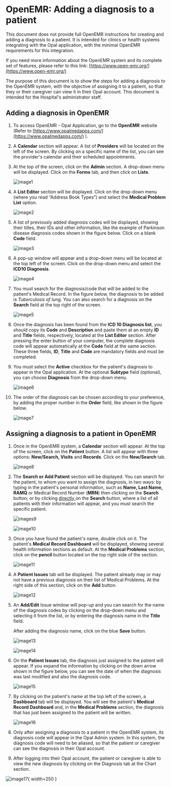 <!--
SPDX-FileCopyrightText: Copyright (C) 2025 Opal Health Informatics Group at the Research Institute of the McGill University Health Centre <john.kildea@mcgill.ca>

SPDX-License-Identifier: CC-BY-SA-4.0
-->

# OpenEMR: Adding a diagnosis to a patient

This document does not provide full OpenEMR instructions for creating and adding a diagnosis to a patient. It is intended for clinics or health systems integrating with the Opal application, with the minimal OpenEMR requirements for this integration.

If you need more information about the OpenEMR system and its complete set of features, please refer to this link: [https://www.open-emr.org/](https://www.open-emr.org/)

The purpose of this document is to show the steps for adding a diagnosis to the OpenEMR system, with the objective of assigning it to a patient, so that they or their caregiver can view it in their Opal account. This document is intended for the Hospital's administrator staff.

## Adding a diagnosis in OpenEMR

1. To access OpenEMR - Opal Application, go to the **OpenEMR** website (Refer to [https://www.opalmedapps.com/](https://www.opalmedapps.com/) ).
2. A **Calendar** section will appear. A list of **Providers** will be located on the left of the screen. By clicking on a specific name of the list, you can see the provider's calendar and their scheduled appointments.
3. At the top of the screen, click on the **Admin** section. A drop-down menu will be displayed. Click on the **Forms** tab, and then click on **Lists**.

    ![image1](images/1_OpenEMR_Calendar_AdminList.png)

4. A **List Editor** section will be displayed. Click on the drop-down menu (where you read “Address Book Types”) and select the **Medical Problem List** option.  

    ![image2](images/2_OpenEMR_Diagnosis_ListEditor_MedicalProblem.png)

5. A list of previously added diagnosis codes will be displayed, showing their titles, their IDs and other information, like the example of Parkinson disease diagnosis codes shown in the figure below. Click on a blank **Code** field.

    ![image3](images/3_OpenEMR_ListEditor_AddingDiagnosis.png)

6. A pop-up window will appear and a drop-down menu will be located at the top left of the screen. Click on the drop-down menu and select the **ICD10 Diagnosis**.

    ![image4](images/4_OpenEMR_Diagnosis_ICD10List_Selected.png)

7. You must search for the diagnosis/code that will be added to the patient's Medical Record. In the figure below, the diagnosis to be added is *Tuberculosis of lung*. You can also search for a diagnosis on the **Search** field at the top right of the screen.

    ![image5](images/5_OpenEMR_Diagnosis_Dashboard_ICD10List_Tuberculosis.png)

8. Once the diagnosis has been found from the **ICD 10 Diagnosis list**, you should copy its **Code** and **Description** and paste them at an empty **ID** and **Title** fields, respectively, located at the **List Editor** section. After pressing the enter button of your computer, the complete diagnosis code will appear automatically at the **Code** field at the same section. These three fields, **ID**, **Title** and **Code** are mandatory fields and must be completed.
9. You must select the **Active** checkbox for the patient's diagnosis to appear in the Opal application. At the optional **Subtype** field (optional), you can choose **Diagnosis** from the drop-down menu.

    ![image6](images/6_OpenEMR_ListEditor_Medical_IssueList_checkbox.png)

10. The order of the diagnosis can be chosen according to your preference, by adding the proper number in the **Order** field, like shown in the figure below.

    ![image7](images/7_OpenEMR_ListEditor_Medical_IssueList_DiagnosisOrder.png)

## Assigning a diagnosis to a patient in OpenEMR

1. Once in the OpenEMR system, a **Calendar** section will appear. At the top of the screen, click on the **Patient** button. A list will appear with three options: **New/Search, Visits** and **Records**. Click on the **New/Search** tab.

    ![image8](images/8_OpenEMR_Calendar_NewSearchPatient.png)

2. The **Search or Add Patient** section will be displayed. You can search for the patient, to whom you want to assign the diagnosis, in two ways: by typing in the patient's personal information, such as **Name, Last Name, RAMQ** or Medical Record Number (**MRN**) then clicking on the **Search** button; or by clicking <span style="text-decoration:underline;">directly </span>on the **Search** button, where a list of all patients with their information will appear, and you must search the specific patient.

    ![images9](images/9_OpenEMR_SearchAddPatientTab.png)

    ![image10](images/10_OpenEMR_PatientSearch_ListofPatients.png)

3. Once you have found the patient's name, double click on it. The patient's **Medical Record Dashboard** will be displayed, showing several health information sections as default. At the **Medical Problems** section, click on the **pencil** button located on the top right side of the section.

    ![image11](images/11_OpenEMR_Dashboard_EditDiagnosis.png)

4. A **Patient Issues** tab will be displayed. The patient already may or may not have a previous diagnosis on their list of Medical Problems. At the right side of this section, click on the **Add** button.

    ![image12](images/12_OpenEMR_Diagnosis_PatientIssues_MedicalProblems_Add.png)

5. An **Add/Edit** Issue window will pop-up and you can search for the name of the diagnosis codes by clicking on the drop-down menu and selecting it from the list, or by entering the diagnosis name in the **Title** field.

    After adding the diagnosis name, click on the blue **Save** button.

    ![image13](images/13_OpenEMR_Diagnosis_PatientIssues_IssueTab.png)

    ![image14](images/14_OpenEMR_Diagnosis_IssueTab_Tuberculosis.png)

6. On the **Patient Issues** tab, the diagnosis just assigned to the patient will appear. If you expand the information by clicking on the down arrow shown in the figure below, you can see the date of when the diagnosis was last modified and also the diagnosis code.

    ![image15](images/15_OpenEMR_Diagnosis_PatientIssues_MedicalProblems_Tuberculosis.png)

7. By clicking on the patient's name at the top left of the screen, a **Dashboard** tab will be displayed. You will see the patient's **Medical Record Dashboard** and, in the **Medical Problems** section, the diagnosis that has just been assigned to the patient will be written.

    ![image16](images/16_OpenEMR_Diagnosis_Dashboard_MedicalProblems_Tuberculosis.png)

8. Only after assigning a diagnosis to a patient in the OpenEMR system, its diagnosis code will appear in the Opal Admin system. In this system, the diagnosis code will need to be aliased, so that the patient or caregiver can see the diagnosis in their Opal account.
9. After logging into their Opal account, the patient or caregiver  is able to view the new diagnosis by clicking on the Diagnosis tab at the Chart section.

![image17](images/17_OpalApp_DiagnosisSection.jpg){ width=250 }
